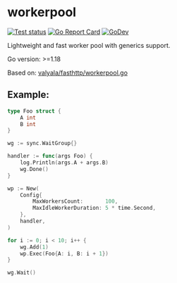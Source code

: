 # workerpool

[![Test status](https://github.com/savsgio/workerpool/actions/workflows/test.yml/badge.svg?branch=master)](https://github.com/savsgio/workerpool/actions?workflow=test)
[![Go Report Card](https://goreportcard.com/badge/github.com/savsgio/workerpool)](https://goreportcard.com/report/github.com/savsgio/workerpool)
[![GoDev](https://img.shields.io/badge/go.dev-reference-007d9c?logo=go&logoColor=white)](https://pkg.go.dev/github.com/savsgio/workerpool)

Lightweight and fast worker pool with generics support.

Go version: >=1.18

Based on: [valyala/fasthttp/workerpool.go](https://github.com/valyala/fasthttp)

## Example:

```go
type Foo struct {
    A int
    B int
}

wg := sync.WaitGroup{}

handler := func(args Foo) {
    log.Println(args.A + args.B)
    wg.Done()
}

wp := New(
    Config{
        MaxWorkersCount:       100,
        MaxIdleWorkerDuration: 5 * time.Second,
    },
    handler,
)

for i := 0; i < 10; i++ {
    wg.Add(1)
    wp.Exec(Foo{A: i, B: i + 1})
}

wg.Wait()
```

